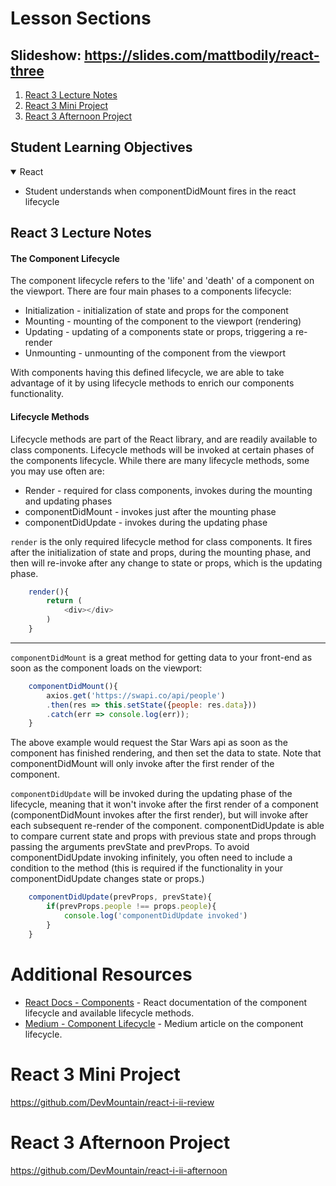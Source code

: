 # Lesson Sections

## Slideshow: https://slides.com/mattbodily/react-three

1. [React 3 Lecture Notes](#React-3-Lecture-Notes)
1. [React 3 Mini Project](#React-3-Mini-Project)
1. [React 3 Afternoon Project](#React-3-Afternoon-Project)

## Student Learning Objectives

<details open>
    <summary>React</summary>
    <ul>
        <li>Student understands when componentDidMount fires in the react lifecycle</li>
    </ul>
</details>

## React 3 Lecture Notes

#### The Component Lifecycle

The component lifecycle refers to the 'life' and 'death' of a component on the viewport. There are four main phases to a components lifecycle:

* Initialization - initialization of state and props for the component
* Mounting - mounting of the component to the viewport (rendering)
* Updating - updating of a components state or props, triggering a re-render
* Unmounting - unmounting of the component from the viewport

With components having this defined lifecycle, we are able to take advantage of it by using lifecycle methods to enrich our components functionality.

#### Lifecycle Methods

Lifecycle methods are part of the React library, and are readily available to class components. Lifecycle methods will be invoked at certain phases of the components lifecycle. While there are many lifecycle methods, some you may use often are:

* Render - required for class components, invokes during the mounting and updating phases
* componentDidMount - invokes just after the mounting phase
* componentDidUpdate - invokes during the updating phase

`render` is the only required lifecycle method for class components. It fires after the initialization of state and props, during the mounting phase, and then will re-invoke after any change to state or props, which is the updating phase.

```js
    render(){
        return (
            <div></div>
        )
    }
```
---

`componentDidMount` is a great method for getting data to your front-end as soon as the component loads on the viewport:

```js
    componentDidMount(){
        axios.get('https://swapi.co/api/people')
        .then(res => this.setState({people: res.data}))
        .catch(err => console.log(err));
    }
```

The above example would request the Star Wars api as soon as the component has finished rendering, and then set the data to state. Note that componentDidMount will only invoke after the first render of the component.

`componentDidUpdate` will be invoked during the updating phase of the lifecycle, meaning that it won't invoke after the first render of a component (componentDidMount invokes after the first render), but will invoke after each subsequent re-render of the component. componentDidUpdate is able to compare current state and props with previous state and props through passing the arguments prevState and prevProps. To avoid componentDidUpdate invoking infinitely, you often need to include a condition to the method (this is required if the functionality in your componentDidUpdate changes state or props.)

```js
    componentDidUpdate(prevProps, prevState){
        if(prevProps.people !== props.people){
            console.log('componentDidUpdate invoked')
        }
    }
```

# Additional Resources

* [React Docs - Components](https://reactjs.org/docs/react-component.html) - React documentation of the component lifecycle and available lifecycle methods.
* [Medium - Component Lifecycle](https://medium.com/@baphemot/understanding-reactjs-component-life-cycle-823a640b3e8d) - Medium article on the component lifecycle.


# React 3 Mini Project

https://github.com/DevMountain/react-i-ii-review

# React 3 Afternoon Project

https://github.com/DevMountain/react-i-ii-afternoon
